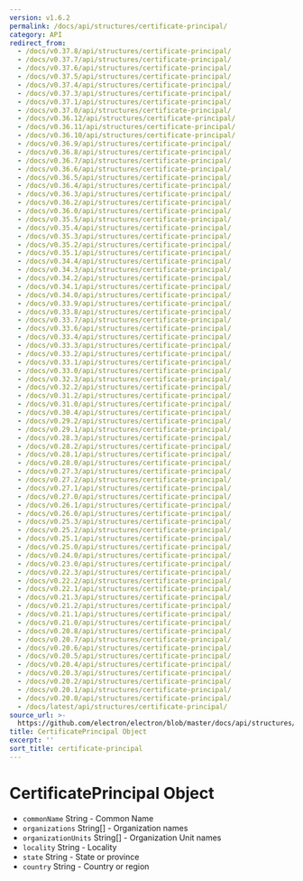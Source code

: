 ```yaml
---
version: v1.6.2
permalink: /docs/api/structures/certificate-principal/
category: API
redirect_from:
  - /docs/v0.37.8/api/structures/certificate-principal/
  - /docs/v0.37.7/api/structures/certificate-principal/
  - /docs/v0.37.6/api/structures/certificate-principal/
  - /docs/v0.37.5/api/structures/certificate-principal/
  - /docs/v0.37.4/api/structures/certificate-principal/
  - /docs/v0.37.3/api/structures/certificate-principal/
  - /docs/v0.37.1/api/structures/certificate-principal/
  - /docs/v0.37.0/api/structures/certificate-principal/
  - /docs/v0.36.12/api/structures/certificate-principal/
  - /docs/v0.36.11/api/structures/certificate-principal/
  - /docs/v0.36.10/api/structures/certificate-principal/
  - /docs/v0.36.9/api/structures/certificate-principal/
  - /docs/v0.36.8/api/structures/certificate-principal/
  - /docs/v0.36.7/api/structures/certificate-principal/
  - /docs/v0.36.6/api/structures/certificate-principal/
  - /docs/v0.36.5/api/structures/certificate-principal/
  - /docs/v0.36.4/api/structures/certificate-principal/
  - /docs/v0.36.3/api/structures/certificate-principal/
  - /docs/v0.36.2/api/structures/certificate-principal/
  - /docs/v0.36.0/api/structures/certificate-principal/
  - /docs/v0.35.5/api/structures/certificate-principal/
  - /docs/v0.35.4/api/structures/certificate-principal/
  - /docs/v0.35.3/api/structures/certificate-principal/
  - /docs/v0.35.2/api/structures/certificate-principal/
  - /docs/v0.35.1/api/structures/certificate-principal/
  - /docs/v0.34.4/api/structures/certificate-principal/
  - /docs/v0.34.3/api/structures/certificate-principal/
  - /docs/v0.34.2/api/structures/certificate-principal/
  - /docs/v0.34.1/api/structures/certificate-principal/
  - /docs/v0.34.0/api/structures/certificate-principal/
  - /docs/v0.33.9/api/structures/certificate-principal/
  - /docs/v0.33.8/api/structures/certificate-principal/
  - /docs/v0.33.7/api/structures/certificate-principal/
  - /docs/v0.33.6/api/structures/certificate-principal/
  - /docs/v0.33.4/api/structures/certificate-principal/
  - /docs/v0.33.3/api/structures/certificate-principal/
  - /docs/v0.33.2/api/structures/certificate-principal/
  - /docs/v0.33.1/api/structures/certificate-principal/
  - /docs/v0.33.0/api/structures/certificate-principal/
  - /docs/v0.32.3/api/structures/certificate-principal/
  - /docs/v0.32.2/api/structures/certificate-principal/
  - /docs/v0.31.2/api/structures/certificate-principal/
  - /docs/v0.31.0/api/structures/certificate-principal/
  - /docs/v0.30.4/api/structures/certificate-principal/
  - /docs/v0.29.2/api/structures/certificate-principal/
  - /docs/v0.29.1/api/structures/certificate-principal/
  - /docs/v0.28.3/api/structures/certificate-principal/
  - /docs/v0.28.2/api/structures/certificate-principal/
  - /docs/v0.28.1/api/structures/certificate-principal/
  - /docs/v0.28.0/api/structures/certificate-principal/
  - /docs/v0.27.3/api/structures/certificate-principal/
  - /docs/v0.27.2/api/structures/certificate-principal/
  - /docs/v0.27.1/api/structures/certificate-principal/
  - /docs/v0.27.0/api/structures/certificate-principal/
  - /docs/v0.26.1/api/structures/certificate-principal/
  - /docs/v0.26.0/api/structures/certificate-principal/
  - /docs/v0.25.3/api/structures/certificate-principal/
  - /docs/v0.25.2/api/structures/certificate-principal/
  - /docs/v0.25.1/api/structures/certificate-principal/
  - /docs/v0.25.0/api/structures/certificate-principal/
  - /docs/v0.24.0/api/structures/certificate-principal/
  - /docs/v0.23.0/api/structures/certificate-principal/
  - /docs/v0.22.3/api/structures/certificate-principal/
  - /docs/v0.22.2/api/structures/certificate-principal/
  - /docs/v0.22.1/api/structures/certificate-principal/
  - /docs/v0.21.3/api/structures/certificate-principal/
  - /docs/v0.21.2/api/structures/certificate-principal/
  - /docs/v0.21.1/api/structures/certificate-principal/
  - /docs/v0.21.0/api/structures/certificate-principal/
  - /docs/v0.20.8/api/structures/certificate-principal/
  - /docs/v0.20.7/api/structures/certificate-principal/
  - /docs/v0.20.6/api/structures/certificate-principal/
  - /docs/v0.20.5/api/structures/certificate-principal/
  - /docs/v0.20.4/api/structures/certificate-principal/
  - /docs/v0.20.3/api/structures/certificate-principal/
  - /docs/v0.20.2/api/structures/certificate-principal/
  - /docs/v0.20.1/api/structures/certificate-principal/
  - /docs/v0.20.0/api/structures/certificate-principal/
  - /docs/latest/api/structures/certificate-principal/
source_url: >-
  https://github.com/electron/electron/blob/master/docs/api/structures/certificate-principal.md
title: CertificatePrincipal Object
excerpt: ''
sort_title: certificate-principal
---
```



<!--

Greetings, Electron hacker!

This file is generated automatically, so it should not be edited.

To make changes, head over to the electron/electron repository:

https://github.com/electron/electron/blob/master/docs/api/structures/certificate-principal.md

-->

# CertificatePrincipal Object

*   `commonName` String - Common Name
*   `organizations` String[] - Organization names
*   `organizationUnits` String[] - Organization Unit names
*   `locality` String - Locality
*   `state` String - State or province
*   `country` String - Country or region
